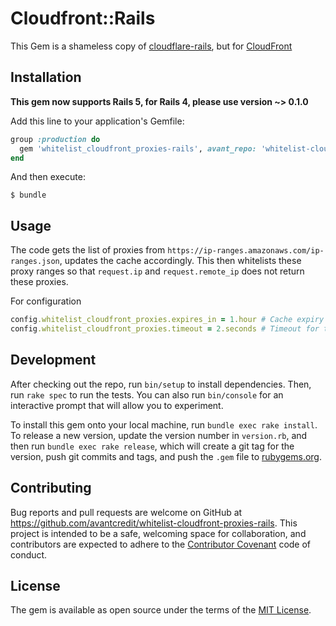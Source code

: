 # Cloudfront::Rails

This Gem is a shameless copy of [cloudflare-rails](https://github.com/modosc/cloudflare-rails), but for [CloudFront](https://aws.amazon.com/cloudfront/)

## Installation

__This gem now supports Rails 5, for Rails 4, please use version ~> 0.1.0__

Add this line to your application's Gemfile:

```ruby
group :production do
  gem 'whitelist_cloudfront_proxies-rails', avant_repo: 'whitelist-cloudfront-proxies-rails', tag: 'v0.2.0' # or 0.1.X for Rails 4
end
```

And then execute:

    $ bundle

## Usage

The code gets the list of proxies from `https://ip-ranges.amazonaws.com/ip-ranges.json`, updates the cache accordingly. This then whitelists these proxy ranges so that `request.ip` and `request.remote_ip` does not return these proxies.

For configuration

```ruby
config.whitelist_cloudfront_proxies.expires_in = 1.hour # Cache expiry for the ips
config.whitelist_cloudfront_proxies.timeout = 2.seconds # Timeout for the http access
```

## Development

After checking out the repo, run `bin/setup` to install dependencies. Then, run `rake spec` to run the tests. You can also run `bin/console` for an interactive prompt that will allow you to experiment.

To install this gem onto your local machine, run `bundle exec rake install`. To release a new version, update the version number in `version.rb`, and then run `bundle exec rake release`, which will create a git tag for the version, push git commits and tags, and push the `.gem` file to [rubygems.org](https://rubygems.org).

## Contributing

Bug reports and pull requests are welcome on GitHub at https://github.com/avantcredit/whitelist-cloudfront-proxies-rails. This project is intended to be a safe, welcoming space for collaboration, and contributors are expected to adhere to the [Contributor Covenant](http://contributor-covenant.org) code of conduct.


## License

The gem is available as open source under the terms of the [MIT License](http://opensource.org/licenses/MIT).

